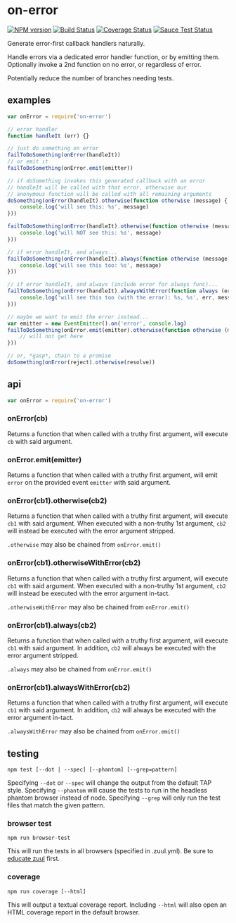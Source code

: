 # on-error

[![NPM version](https://badge.fury.io/js/on-error.png)](http://badge.fury.io/js/on-error)
[![Build Status](https://travis-ci.org/jasonpincin/on-error.svg?branch=master)](https://travis-ci.org/jasonpincin/on-error)
[![Coverage Status](https://coveralls.io/repos/jasonpincin/on-error/badge.png?branch=master)](https://coveralls.io/r/jasonpincin/on-error?branch=master)
[![Sauce Test Status](https://saucelabs.com/browser-matrix/jp-project4.svg)](https://saucelabs.com/u/jp-project4)

Generate error-first callback handlers naturally. 

Handle errors via a dedicated error handler function, or by emitting them. 
Optionally invoke a 2nd function on no error, or regardless of error.

Potentially reduce the number of branches needing tests.

## examples

```javascript
var onError = require('on-error')

// error handler
function handleIt (err) {}

// just do something on error
failToDoSomething(onError(handleIt))
// or emit it
failToDoSomething(onError.emit(emitter))

// if doSomething invokes this generated callback with an error
// handleIt will be called with that error, otherwise our 
// anonymous function will be called with all remaining arguments
doSomething(onError(handleIt).otherwise(function otherwise (message) {
    console.log('will see this: %s', message)
}))

failToDoSomething(onError(handleIt).otherwise(function otherwise (message) {
    console.log('will NOT see this: %s', message)
}))

// if error handleIt, and always...
failToDoSomething(onError(handleIt).always(function otherwise (message) {
    console.log('will see this too: %s', message)
}))

// if error handleIt, and always (include error for always func)...
failToDoSomething(onError(handleIt).alwaysWithError(function always (err, message) {
    console.log('will see this too (with the error): %s, %s', err, message)
}))

// maybe we want to emit the error instead...
var emitter = new EventEmitter().on('error', console.log)
failToDoSomething(onError.emit(emitter).otherwise(function otherwise (message) {
    // will not get here
}))

// or, *gasp*, chain to a promise
doSomething(onError(reject).otherwise(resolve))
```

## api

```javascript
var onError = require('on-error')
```

### onError(cb)

Returns a function that when called with a truthy first argument, will execute `cb` with said argument.

### onError.emit(emitter)

Returns a function that when called with a truthy first argument, will emit `error` on the provided event `emitter` with said argument.

### onError(cb1).otherwise(cb2)

Returns a function that when called with a truthy first argument, will execute `cb1` with said argument. When executed with a non-truthy 1st argument, `cb2` will instead be executed with the error argument stripped.

`.otherwise` may also be chained from `onError.emit()`

### onError(cb1).otherwiseWithError(cb2)

Returns a function that when called with a truthy first argument, will execute `cb1` with said argument. When executed with a non-truthy 1st argument, `cb2` will instead be executed with the error argument in-tact.

`.otherwiseWithError` may also be chained from `onError.emit()`

### onError(cb1).always(cb2)

Returns a function that when called with a truthy first argument, will execute `cb1` with said argument. In addition, `cb2` will always be executed with the error argument stripped.

`.always` may also be chained from `onError.emit()`

### onError(cb1).alwaysWithError(cb2)

Returns a function that when called with a truthy first argument, will execute `cb1` with said argument. In addition, `cb2` will always be executed with the error argument in-tact.

`.alwaysWithError` may also be chained from `onError.emit()`

## testing

`npm test [--dot | --spec] [--phantom] [--grep=pattern]`

Specifying `--dot` or `--spec` will change the output from the default TAP style. 
Specifying `--phantom` will cause the tests to run in the headless phantom browser instead of node.
Specifying `--grep` will only run the test files that match the given pattern.

### browser test

`npm run browser-test`

This will run the tests in all browsers (specified in .zuul.yml). Be sure to [educate zuul](https://github.com/defunctzombie/zuul/wiki/cloud-testing#2-educate-zuul) first.

### coverage

`npm run coverage [--html]`

This will output a textual coverage report. Including `--html` will also open 
an HTML coverage report in the default browser.

